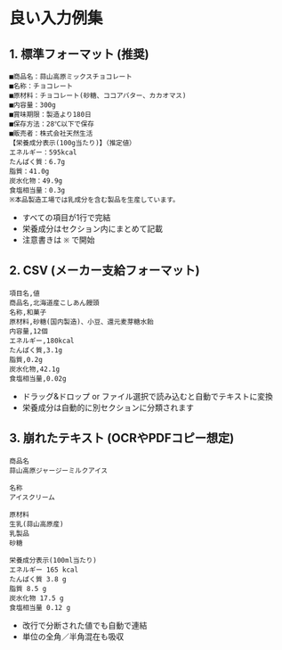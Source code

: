 ﻿# 良い入力例集

## 1. 標準フォーマット (推奨)

```
■商品名：蒜山高原ミックスチョコレート
■名称：チョコレート
■原材料：チョコレート(砂糖、ココアバター、カカオマス)
■内容量：300g
■賞味期限：製造より180日
■保存方法：28℃以下で保存
■販売者：株式会社天然生活
【栄養成分表示(100g当たり)】（推定値）
エネルギー：595kcal
たんぱく質：6.7g
脂質：41.0g
炭水化物：49.9g
食塩相当量：0.3g
※本品製造工場では乳成分を含む製品を生産しています。
```

- すべての項目が1行で完結
- 栄養成分はセクション内にまとめて記載
- 注意書きは `※` で開始

## 2. CSV (メーカー支給フォーマット)

```
項目名,値
商品名,北海道産こしあん饅頭
名称,和菓子
原材料,砂糖(国内製造)、小豆、還元麦芽糖水飴
内容量,12個
エネルギー,180kcal
たんぱく質,3.1g
脂質,0.2g
炭水化物,42.1g
食塩相当量,0.02g
```

- ドラッグ&ドロップ or ファイル選択で読み込むと自動でテキストに変換
- 栄養成分は自動的に別セクションに分類されます

## 3. 崩れたテキスト (OCRやPDFコピー想定)

```
商品名
蒜山高原ジャージーミルクアイス

名称
アイスクリーム

原材料
生乳(蒜山高原産)
乳製品
砂糖

栄養成分表示(100ml当たり)
エネルギー 165 kcal
たんぱく質 3.8 g
脂質 8.5 g
炭水化物 17.5 g
食塩相当量 0.12 g
```

- 改行で分断された値でも自動で連結
- 単位の全角／半角混在も吸収
